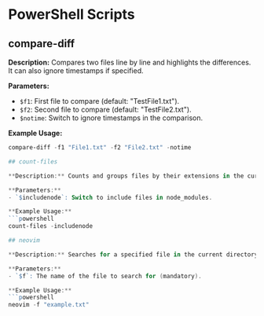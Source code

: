 # PowerShell Scripts

## compare-diff

**Description:** Compares two files line by line and highlights the differences. It can also ignore timestamps if specified.

**Parameters:**
- `$f1`: First file to compare (default: "TestFile1.txt").
- `$f2`: Second file to compare (default: "TestFile2.txt").
- `$notime`: Switch to ignore timestamps in the comparison.

**Example Usage:**
```powershell
compare-diff -f1 "File1.txt" -f2 "File2.txt" -notime

## count-files

**Description:** Counts and groups files by their extensions in the current directory and its subdirectories. It can exclude files in node_modules unless specified.

**Parameters:**
- `$includenode`: Switch to include files in node_modules.

**Example Usage:**
```powershell
count-files -includenode

## neovim

**Description:** Searches for a specified file in the current directory and its subdirectories, then opens it in Neovim.

**Parameters:**
- `$f`: The name of the file to search for (mandatory).

**Example Usage:**
```powershell
neovim -f "example.txt"
